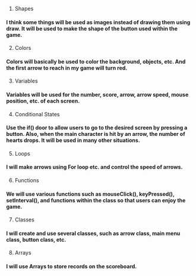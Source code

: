 1. Shapes
#### I think some things will be used as images instead of drawing them using draw. It will be used to make the shape of the button used within the game.
2. Colors
#### Colors will basically be used to color the background, objects, etc. And the first arrow to reach in my game will turn red.
3. Variables
#### Variables will be used for the number, score, arrow, arrow speed, mouse position, etc. of each screen.
4. Conditional States
#### Use the if() door to allow users to go to the desired screen by pressing a button. Also, when the main character is hit by an arrow, the number of hearts drops. It will be used in many other situations.
5. Loops
#### I will make arrows using For loop etc. and control the speed of arrows.
6. Functions
#### We will use various functions such as mouseClick(), keyPressed(), setInterval(), and functions within the class so that users can enjoy the game.
7. Classes
#### I will create and use several classes, such as arrow class, main menu class, button class, etc.
8. Arrays
#### I will use Arrays to store records on the scoreboard.
